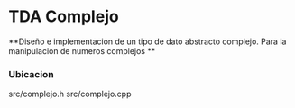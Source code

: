 # TDA Complejo

**Diseño e implementacion de un tipo de dato abstracto complejo. Para la manipulacion de numeros complejos **


### Ubicacion 

src/complejo.h 
src/complejo.cpp
